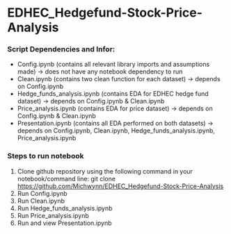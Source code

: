 # EDHEC_Hedgefund-Stock-Price-Analysis

### Script Dependencies and Infor: 
- Config.ipynb (contains all relevant library imports and assumptions made) -> does not have any notebook dependency to run
- Clean.ipynb (contains two clean function for each dataset) -> depends on Config.ipynb
- Hedge_funds_analysis.ipynb (contains EDA for EDHEC hedge fund dataset) -> depends on Config.ipynb & Clean.ipynb
- Price_analysis.ipynb (contains EDA for price dataset) -> depends on Config.ipynb & Clean.ipynb
- Presentation.ipynb (contains all EDA performed on both datasets) -> depends on Config.ipynb, Clean.ipynb, Hedge_funds_analysis.ipynb, Price_analysis.ipynb

### Steps to run notebook
1) Clone github repository using the following command in your notebook/command line: git clone https://github.com/Michwynn/EDHEC_Hedgefund-Stock-Price-Analysis
2) Run Config.ipynb
3) Run Clean.ipynb
4) Run Hedge_funds_analysis.ipynb
5) Run Price_analysis.ipynb
6) Run and view Presentation.ipynb
